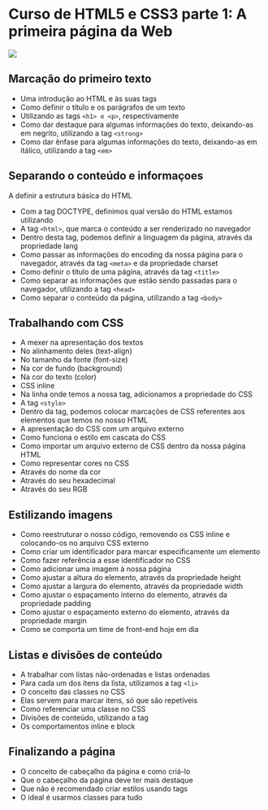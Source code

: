 # Curso de HTML5 e CSS3 parte 1: A primeira página da Web
![](https://www.alura.com.br/assets/api/share/curso-html5-css3-primeiros-passos.png)

## Marcação do primeiro texto
- Uma introdução ao HTML e às suas tags
- Como definir o título e os parágrafos de um texto
- Utilizando as tags ``<h1> e <p>``, respectivamente
- Como dar destaque para algumas informações do texto, deixando-as em negrito, utilizando a tag ``<strong>``
- Como dar ênfase para algumas informações do texto, deixando-as em itálico, utilizando a tag ``<em>``

## Separando o conteúdo e informaçoes
A definir a estrutura básica do HTML
- Com a tag DOCTYPE, definimos qual versão do HTML estamos utilizando
- A tag ``<html>``, que marca o conteúdo a ser renderizado no navegador
- Dentro desta tag, podemos definir a linguagem da página, através da propriedade lang
- Como passar as informações do encoding da nossa página para o navegador, através da tag ``<meta>`` e da propriedade charset
- Como definir o título de uma página, através da tag ``<title>``
- Como separar as informações que estão sendo passadas para o navegador, utilizando a tag ``<head>``
- Como separar o conteúdo da página, utilizando a tag ``<body>``

## Trabalhando com CSS
- A mexer na apresentação dos textos
- No alinhamento deles (text-align)
- No tamanho da fonte (font-size)
- Na cor de fundo (background)
- Na cor do texto (color)
- CSS inline
- Na linha onde temos a nossa tag, adicionamos a propriedade do CSS
- A tag ``<style>``
- Dentro da tag, podemos colocar marcações de CSS referentes aos elementos que temos no nosso HTML
- A apresentação do CSS com um arquivo externo
- Como funciona o estilo em cascata do CSS
- Como importar um arquivo externo de CSS dentro da nossa página HTML
- Como representar cores no CSS
- Através do nome da cor
- Através do seu hexadecimal
- Através do seu RGB

## Estilizando imagens

- Como reestruturar o nosso código, removendo os CSS inline e colocando-os no arquivo CSS externo
- Como criar um identificador para marcar especificamente um elemento
- Como fazer referência a esse identificador no CSS
- Como adicionar uma imagem à nossa página
- Como ajustar a altura do elemento, através da propriedade height
- Como ajustar a largura do elemento, através da propriedade width
- Como ajustar o espaçamento interno do elemento, através da propriedade padding
- Como ajustar o espaçamento externo do elemento, através da propriedade margin
- Como se comporta um time de front-end hoje em dia

## Listas e divisões de conteúdo
- A trabalhar com listas não-ordenadas e listas ordenadas
- Para cada um dos itens da lista, utilizamos a tag `<li>`
- O conceito das classes no CSS
- Elas servem para marcar itens, só que são repetíveis
- Como referenciar uma classe no CSS
- Divisões de conteúdo, utilizando a tag <div>
- Os comportamentos inline e block

## Finalizando a página
- O conceito de cabeçalho da página e como criá-lo
- Que o cabeçalho da página deve ter mais destaque
- Que não é recomendado criar estilos usando tags
- O ideal é usarmos classes para tudo

